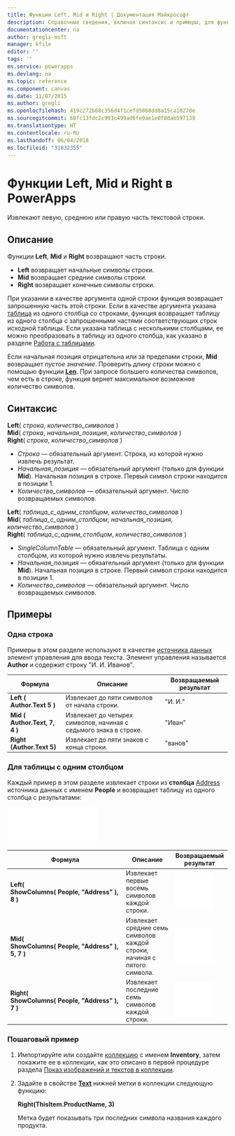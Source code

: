 ```yaml
---
title: Функции Left, Mid и Right | Документация Майкрософт
description: Справочные сведения, включая синтаксис и примеры, для функций Left, Mid и Right в PowerApps
documentationcenter: na
author: gregli-msft
manager: kfile
editor: ''
tags: ''
ms.service: powerapps
ms.devlang: na
ms.topic: reference
ms.component: canvas
ms.date: 11/07/2015
ms.author: gregli
ms.openlocfilehash: 419c272b68c356d4f1cefd5868dd8a15ca1027de
ms.sourcegitcommit: 68fc13fdc2c991c499ad6fe9ae1e0f8dab597139
ms.translationtype: HT
ms.contentlocale: ru-RU
ms.lasthandoff: 06/04/2018
ms.locfileid: "31832355"
---
```

# <a name="left-mid-and-right-functions-in-powerapps"></a>Функции Left, Mid и Right в PowerApps
Извлекают левую, среднюю или правую часть текстовой строки.

## <a name="description"></a>Описание
Функции **Left**, **Mid** и **Right** возвращают часть строки.

* **Left** возвращает начальные символы строки.
* **Mid** возвращает средние символы строки.
* **Right** возвращает конечные символы строки.

При указании в качестве аргумента одной строки функция возвращает запрошенную часть этой строки. Если в качестве аргумента указана [таблица](../working-with-tables.md) из одного столбца со строками, функция возвращает таблицу из одного столбца с запрошенными частями соответствующих строк исходной таблицы. Если указана таблица с несколькими столбцами, ее можно преобразовать в таблицу из одного столбца, как указано в разделе [Работа с таблицами](../working-with-tables.md).

Если начальная позиция отрицательна или за пределами строки, **Mid** возвращает *пустое значение*.  Проверить длину строки можно с помощью функции **[Len](function-len.md)**. При запросе большего количества символов, чем есть в строке, функция вернет максимальное возможное количество символов.

## <a name="syntax"></a>Синтаксис
**Left**( *строка*, *количество_символов* )<br>**Mid**( *строка*, *начальная_позиция*, *количество_символов* )<br>**Right**( *строка*, *количество_символов* )

* *Строка* — обязательный аргумент. Строка, из которой нужно извлечь результат.
* *Начальная_позиция* — обязательный аргумент (только для функции **Mid**).  Начальная позиция в строке.  Первый символ строки находится в позиции 1.
* *Количество_символов* — обязательный аргумент.  Число возвращаемых символов.

**Left**( *таблица_с_одним_столбцом*, *количество_символов* )<br>**Mid**( *таблица_с_одним_столбцом*, *начальная_позиция*, *количество_символов* )<br>**Right**( *таблица_с_одним_столбцом*, *количество_символов* )

* *SingleColumnTable* — обязательный аргумент. Таблица с одним столбцом, из которой нужно извлечь результаты.
* *Начальная_позиция* — обязательный аргумент (только для функции **Mid**).  Начальная позиция в строке.  Первый символ строки находится в позиции 1.
* *Количество_символов* — обязательный аргумент.  Число возвращаемых символов.

## <a name="examples"></a>Примеры
### <a name="single-string"></a>Одна строка
Примеры в этом разделе используют в качестве [источника данных](../working-with-data-sources.md) элемент управления для ввода текста. Элемент управления называется **Author** и содержит строку "И. И. Иванов".

| Формула | Описание | Возвращаемый результат |
| --- | --- | --- |
| **Left ( Author.Text 5 )** |Извлекает до пяти символов от начала строки. |"И. И." |
| **Mid ( Author.Text, 7, 4 )** |Извлекает до четырех символов, начиная с седьмого знака в строке. |"Иван" |
| **Right (Author.Text 5)** |Извлекает до пяти знаков с конца строки. |"ванов" |

### <a name="single-column-table"></a>Для таблицы с одним столбцом
Каждый пример в этом разделе извлекает строки из **столбца** [Address](../working-with-tables.md#columns) источника данных с именем **People** и возвращает таблицу из одного столбца с результатами:

![](media/function-left-mid-right/people-table.png)

| Формула | Описание | Возвращаемый результат |
| --- | --- | --- |
| **Left( ShowColumns(&nbsp;People,&nbsp;"Address"&nbsp;), 8 )** |Извлекает первые восемь символов каждой строки. |<style> img { max-width: none } </style> ![](media/function-left-mid-right/people-table-left.png) |
| **Mid( ShowColumns(&nbsp;People,&nbsp;"Address"&nbsp;), 5, 7 )** |Извлекает средние семь символов каждой строки, начиная с пятого символа. |![](media/function-left-mid-right/people-table-mid.png) |
| **Right( ShowColumns(&nbsp;People,&nbsp;"Address"&nbsp;), 7 )** |Извлекает последние семь символов каждой строки. |![](media/function-left-mid-right/people-table-right.png) |

### <a name="step-by-step-example"></a>Пошаговый пример
1. Импортируйте или создайте [коллекцию](../working-with-data-sources.md#collections) с именем **Inventory**, затем покажите ее в коллекции, как это описано в первой процедуре раздела [Показ изображений и текстов в коллекции](../show-images-text-gallery-sort-filter.md).
2. Задайте в свойстве **[Text](../controls/properties-core.md)** нижней метки в коллекции следующую функцию:
   
    **Right(ThisItem.ProductName, 3)**
   
    Метка будет показывать три последних символа названия каждого продукта.


